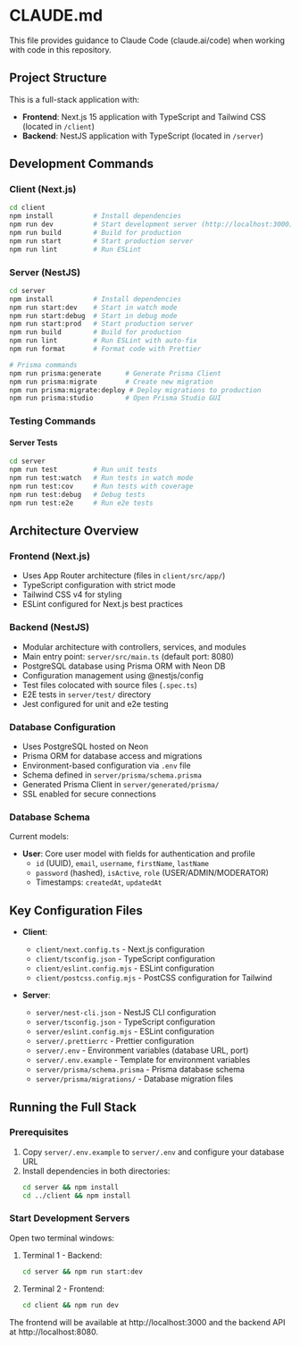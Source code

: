 # CLAUDE.md

This file provides guidance to Claude Code (claude.ai/code) when working with code in this repository.

## Project Structure

This is a full-stack application with:
- **Frontend**: Next.js 15 application with TypeScript and Tailwind CSS (located in `/client`)
- **Backend**: NestJS application with TypeScript (located in `/server`)

## Development Commands

### Client (Next.js)
```bash
cd client
npm install          # Install dependencies
npm run dev          # Start development server (http://localhost:3000)
npm run build        # Build for production
npm run start        # Start production server
npm run lint         # Run ESLint
```

### Server (NestJS)
```bash
cd server
npm install          # Install dependencies
npm run start:dev    # Start in watch mode
npm run start:debug  # Start in debug mode
npm run start:prod   # Start production server
npm run build        # Build for production
npm run lint         # Run ESLint with auto-fix
npm run format       # Format code with Prettier

# Prisma commands
npm run prisma:generate      # Generate Prisma Client
npm run prisma:migrate       # Create new migration
npm run prisma:migrate:deploy # Deploy migrations to production
npm run prisma:studio        # Open Prisma Studio GUI
```

### Testing Commands

#### Server Tests
```bash
cd server
npm run test         # Run unit tests
npm run test:watch   # Run tests in watch mode
npm run test:cov     # Run tests with coverage
npm run test:debug   # Debug tests
npm run test:e2e     # Run e2e tests
```

## Architecture Overview

### Frontend (Next.js)
- Uses App Router architecture (files in `client/src/app/`)
- TypeScript configuration with strict mode
- Tailwind CSS v4 for styling
- ESLint configured for Next.js best practices

### Backend (NestJS)
- Modular architecture with controllers, services, and modules
- Main entry point: `server/src/main.ts` (default port: 8080)
- PostgreSQL database using Prisma ORM with Neon DB
- Configuration management using @nestjs/config
- Test files colocated with source files (`.spec.ts`)
- E2E tests in `server/test/` directory
- Jest configured for unit and e2e testing

### Database Configuration
- Uses PostgreSQL hosted on Neon
- Prisma ORM for database access and migrations
- Environment-based configuration via `.env` file
- Schema defined in `server/prisma/schema.prisma`
- Generated Prisma Client in `server/generated/prisma/`
- SSL enabled for secure connections

### Database Schema
Current models:
- **User**: Core user model with fields for authentication and profile
  - `id` (UUID), `email`, `username`, `firstName`, `lastName`
  - `password` (hashed), `isActive`, `role` (USER/ADMIN/MODERATOR)
  - Timestamps: `createdAt`, `updatedAt`

## Key Configuration Files

- **Client**: 
  - `client/next.config.ts` - Next.js configuration
  - `client/tsconfig.json` - TypeScript configuration
  - `client/eslint.config.mjs` - ESLint configuration
  - `client/postcss.config.mjs` - PostCSS configuration for Tailwind

- **Server**:
  - `server/nest-cli.json` - NestJS CLI configuration
  - `server/tsconfig.json` - TypeScript configuration
  - `server/eslint.config.mjs` - ESLint configuration
  - `server/.prettierrc` - Prettier configuration
  - `server/.env` - Environment variables (database URL, port)
  - `server/.env.example` - Template for environment variables
  - `server/prisma/schema.prisma` - Prisma database schema
  - `server/prisma/migrations/` - Database migration files

## Running the Full Stack

### Prerequisites
1. Copy `server/.env.example` to `server/.env` and configure your database URL
2. Install dependencies in both directories:
   ```bash
   cd server && npm install
   cd ../client && npm install
   ```

### Start Development Servers
Open two terminal windows:

1. Terminal 1 - Backend:
   ```bash
   cd server && npm run start:dev
   ```

2. Terminal 2 - Frontend:
   ```bash
   cd client && npm run dev
   ```

The frontend will be available at http://localhost:3000 and the backend API at http://localhost:8080.